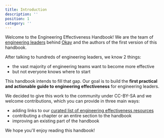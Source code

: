 ```yaml
---
title: Introduction
description: ''
position: 1
category: ''
---
```

Welcome to the Engineering Effectiveness Handbook! We are the team of [engineering leaders](https://www.okayhq.com/about) behind [Okay](https://www.okayhq.com) and the authors of the first version of this handbook.

After talking to hundreds of engineering leaders, we know 2 things:
* the vast majority of engineering teams want to become more effective
* but not everyone knows where to start

This handbook intends to fill that gap. Our goal is to build the **first practical and actionable guide to engineering effectiveness** for engineering leaders.

We decided to give this work to the community under CC-BY-SA and we welcome contributions, which you can provide in three main ways:
* adding links to our [curated list of engineering effectiveness resources](resources)
* contributing a chapter or an entire section to the handbook
* improving an existing part of the handbook

We hope you'll enjoy reading this handbook!

